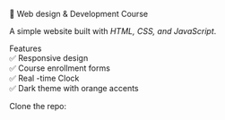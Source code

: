  📒 Web design & Development Course

A simple website built with *HTML, CSS, and JavaScript*.

Features<br>
✅ Responsive design<br> 
✅ Course enrollment forms<br>
✅ Real -time Clock<br>
✅ Dark theme with orange accents<br>

Clone the repo:  
   ```bash
